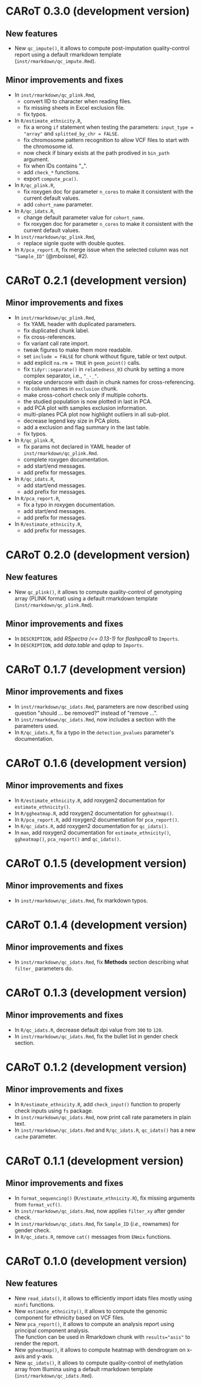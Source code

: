 # CARoT 0.3.0 (development version)

## New features

* New `qc_impute()`, it allows to compute post-imputation quality-control report using a default rmarkdown template (`inst/rmarkdown/qc_impute.Rmd`).

## Minor improvements and fixes

* In `inst/rmarkdown/qc_plink.Rmd`,
    + convert IID to character when reading files.
    + fix missing sheets in Excel exclusion file.
    + fix typos.
* In `R/estimate_ethnicity.R`, 
    + fix a wrong `if` statement when testing the parameters:
        `input_type = "array"` and `splitted_by_chr = FALSE`.
    + fix chromosome pattern recognition to allow VCF files to start with the chromosome id.
    + now check if binary exists at the path prodived in `bin_path` argument.
    + fix when IDs contains "_".
    + add `check_*` functions.
    + export `compute_pca()`.
* In `R/qc_plink.R`,
    + fix roxygen doc for parameter `n_cores` to make it consistent with the current default values.
    + add `cohort_name` parameter.
* In `R/qc_idats.R`,
    + change default parameter value for `cohort_name`.
    + fix roxygen doc for parameter `n_cores` to make it consistent with the current default values.
* In `inst/rmarkdown/qc_plink.Rmd`,
    + replace signle quote with double quotes.
* In `R/pca_report.R`, fix merge issue when the selected column was not `"Sample_ID"` (@mboissel, #2).

# CARoT 0.2.1 (development version)

## Minor improvements and fixes

* In `inst/rmarkdown/qc_plink.Rmd`,
    + fix YAML header with duplicated parameters.
    + fix duplicated chunk label.
    + fix cross-references.
    + fix variant call rate import.
    + tweak figures to make them more readable.
    + set `include = FALSE` for chunk without figure, table or text output. 
    + add explicit `na.rm = TRUE` in `geom_point()` calls.
    + fix `tidyr::separate()` in `relatedness_03` chunk by setting a more complex separator, i.e., `"_-_"`.
    + replace underscore with dash in chunk names for cross-referencing.
    + fix column names in `exclusion` chunk.
    + make cross-cohort check only if multiple cohorts.
    + the studied population is now plotted in last in PCA.
    + add PCA plot with samples exclusion information.
    + multi-planes PCA plot now highlight outliers in all sub-plot.
    + decrease legend key size in PCA plots.
    + add a exclusion and flag summary in the last table.
    + fix typos.
* In `R/qc_plink.R`,
    + fix params not declared in YAML header of `inst/rmarkdown/qc_plink.Rmd`.
    + complete roxygen documentation.
    + add start/end messages.
    + add prefix for messages.
* In `R/qc_idats.R`,
    + add start/end messages.
    + add prefix for messages.
* In `R/pca_report.R`, 
    + fix a typo in roxygen documentation.
    + add start/end messages.
    + add prefix for messages.
* In `R/estimate_ethnicity.R`, 
    + add prefix for messages.

# CARoT 0.2.0 (development version)

## New features

* New `qc_plink()`, it allows to compute quality-control of genotyping array (PLINK format) using a default rmarkdown template (`inst/rmarkdown/qc_plink.Rmd`).

## Minor improvements and fixes

* In `DESCRIPTION`, add *RSpectra (<= 0.13-1)* for *flashpcaR* to `Imports`.
* In `DESCRIPTION`, add *data.table* and *qdap* to `Imports`.

# CARoT 0.1.7 (development version)

## Minor improvements and fixes

* In `inst/rmarkdown/qc_idats.Rmd`, parameters are now described using question "should ... be removed?" 
    instead of "remove ...".
* In `inst/rmarkdown/qc_idats.Rmd`, now includes a section with the parameters used.
* In `R/qc_idats.R`, fix a typo in the `detection_pvalues` parameter's documentation.

# CARoT 0.1.6 (development version)

## Minor improvements and fixes

* In `R/estimate_ethnicity.R`, add roxygen2 documentation for `estimate_ethnicity()`.
* In `R/ggheatmap.R`, add roxygen2 documentation for `ggheatmap()`.
* In `R/pca_report.R`, add roxygen2 documentation for `pca_report()`.
* In `R/qc_idats.R`, add roxygen2 documentation for `qc_idats()`.
* In `man`, add roxygen2 documentation for `estimate_ethnicity()`, `ggheatmap()`, `pca_report()` and `qc_idats()`.

# CARoT 0.1.5 (development version)

## Minor improvements and fixes

* In `inst/rmarkdown/qc_idats.Rmd`, fix markdown typos.

# CARoT 0.1.4 (development version)

## Minor improvements and fixes

* In `inst/rmarkdown/qc_idats.Rmd`, fix __Methods__ section describing what `filter_` parameters do.

# CARoT 0.1.3 (development version)

## Minor improvements and fixes

* In `R/qc_idats.R`, decrease default dpi value from `300` to `120`.
* In `inst/rmarkdown/qc_idats.Rmd`, fix the bullet list in gender check section.

# CARoT 0.1.2 (development version)

## Minor improvements and fixes

* In `R/estimate_ethnicity.R`, add `check_input()` function to properly check inputs using `fs` package.
* In `inst/rmarkdown/qc_idats.Rmd`, now print call rate parameters in plain text.
* In `inst/rmarkdown/qc_idats.Rmd` and `R/qc_idats.R`, `qc_idats()` has a new `cache` parameter.


# CARoT 0.1.1 (development version)

## Minor improvements and fixes

* In `format_sequencing()` (`R/estimate_ethnicity.R`), fix missing arguments from `format_vcf()`.
* In `inst/rmarkdown/qc_idats.Rmd`, now applies `filter_xy` after gender check.
* In `inst/rmarkdown/qc_idats.Rmd`, fix `Sample_ID` (*i.e.,* rownames) for gender check.
* In `R/qc_idats.R`, remove `cat()` messages from `ENmix` functions.


# CARoT 0.1.0 (development version)

## New features

* New `read_idats()`, it allows to efficiently import idats files mostly using `minfi` functions.
* New `estimate_ethnicity()`, it allows to compute the genomic component for ethnicity based on VCF files.
* New `pca_report()`, it allows to compute an analysis report using principal component analysis.  
  The function can be used in Rmarkdown chunk with `results="asis"` to render the report.
* New `ggheatmap()`, it allows to compute heatmap with dendrogram on x-axis and y-axis.
* New `qc_idats()`, it allows to compute quality-control of methylation array from Illumina using a default rmarkdown template (`inst/rmarkdown/qc_idats.Rmd`).
